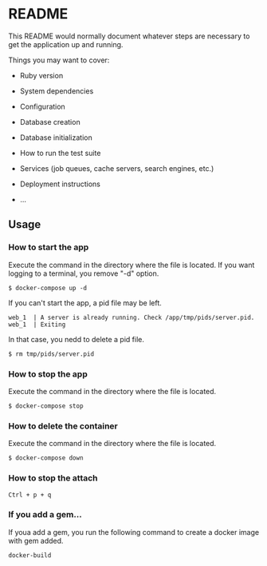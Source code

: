 # README

This README would normally document whatever steps are necessary to get the
application up and running.

Things you may want to cover:

* Ruby version

* System dependencies

* Configuration

* Database creation

* Database initialization

* How to run the test suite

* Services (job queues, cache servers, search engines, etc.)

* Deployment instructions

* ...

## Usage
### How to start the app
Execute the command in the directory where the file is located.
If you want logging to a terminal, you remove "-d" option.

```
$ docker-compose up -d
```

If you can't start the app, a pid file may be left.
```
web_1  | A server is already running. Check /app/tmp/pids/server.pid.
web_1  | Exiting
```

In that case, you nedd to delete a pid file.

```
$ rm tmp/pids/server.pid
```


### How to stop the app
Execute the command in the directory where the file is located.

```
$ docker-compose stop
```

### How to delete the container
Execute the command in the directory where the file is located.

```
$ docker-compose down
```

### How to stop the attach
```
Ctrl + p + q
```

### If you add a gem...
If youa add a gem, you run the following command to create a docker image with gem added.
```
docker-build
```
